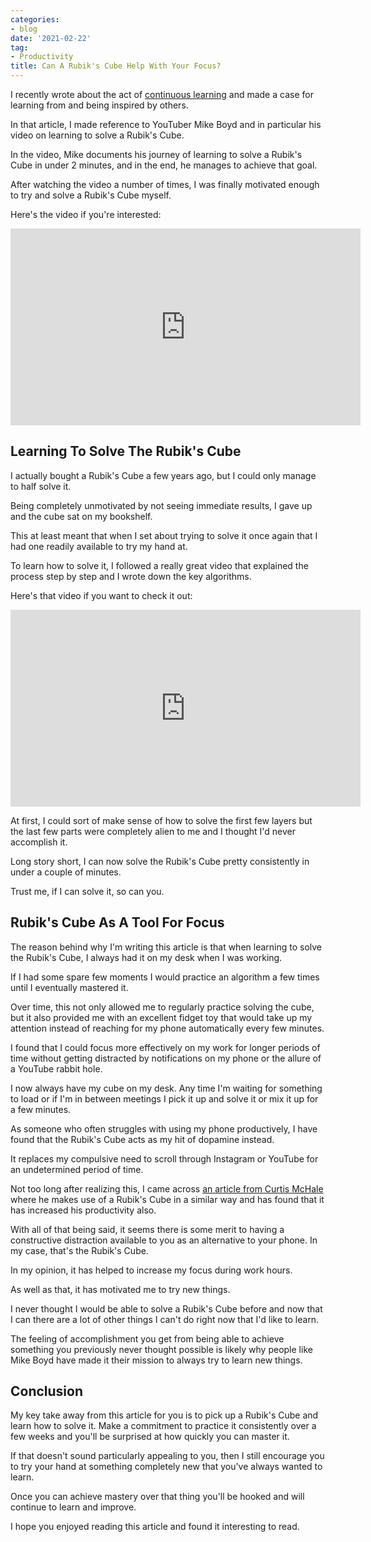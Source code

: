 ```yaml
---
categories:
- blog
date: '2021-02-22'
tag:
- Productivity
title: Can A Rubik's Cube Help With Your Focus?
---
```


I recently wrote about the act of [continuous learning](/effective-way-to-learn-every-day/) and made a case for learning from and being inspired by others.

In that article, I made reference to YouTuber Mike Boyd and in particular his video on learning to solve a Rubik's Cube.

In the video, Mike documents his journey of learning to solve a Rubik's Cube in under 2 minutes, and in the end, he manages to achieve that goal.

After watching the video a number of times, I was finally motivated enough to try and solve a Rubik's Cube myself.

Here's the video if you're interested:

<div class="youtube-video-container"><iframe width="560" height="315" src="https://www.youtube.com/embed/DDqh8DZjf-4" frameborder="0" allow="accelerometer; autoplay; clipboard-write; encrypted-media; gyroscope; picture-in-picture" allowfullscreen></iframe></div>


## Learning To Solve The Rubik's Cube

I actually bought a Rubik's Cube a few years ago, but I could only manage to half solve it. 

Being completely unmotivated by not seeing immediate results, I gave up and the cube sat on my bookshelf.

This at least meant that when I set about trying to solve it once again that I had one readily available to try my hand at.

To learn how to solve it, I followed a really great video that explained the process step by step and I wrote down the key algorithms.

Here's that video if you want to check it out:

<div class="youtube-video-container"><iframe width="560" height="315" src="https://www.youtube.com/embed/R-R0KrXvWbc" frameborder="0" allow="accelerometer; autoplay; clipboard-write; encrypted-media; gyroscope; picture-in-picture" allowfullscreen></iframe></div>

At first, I could sort of make sense of how to solve the first few layers but the last few parts were completely alien to me and I thought I'd never accomplish it.

Long story short, I can now solve the Rubik's Cube pretty consistently in under a couple of minutes.

Trust me, if I can solve it, so can you.


## Rubik's Cube As A Tool For Focus

The reason behind why I'm writing this article is that when learning to solve the Rubik's Cube, I always had it on my desk when I was working. 

If I had some spare few moments I would practice an algorithm a few times until I eventually mastered it.

Over time, this not only allowed me to regularly practice solving the cube, but it also provided me with an excellent fidget toy that would take up my attention instead of reaching for my phone automatically every few minutes.

I found that I could focus more effectively on my work for longer periods of time without getting distracted by notifications on my phone or the allure of a YouTube rabbit hole.

I now always have my cube on my desk. Any time I'm waiting for something to load or if I'm in between meetings I pick it up and solve it or mix it up for a few minutes.

As someone who often struggles with using my phone productively, I have found that the Rubik's Cube acts as my hit of dopamine instead. 

It replaces my compulsive need to scroll through Instagram or YouTube for an undetermined period of time.

Not too long after realizing this, I came across [an article from Curtis McHale](https://curtismchale.ca/2020/02/26/rubik-s-cube-my-best-productivity-tool) where he makes use of a Rubik's Cube in a similar way and has found that it has increased his productivity also.

With all of that being said, it seems there is some merit to having a constructive distraction available to you as an alternative to your phone. In my case, that's the Rubik's Cube.

In my opinion, it has helped to increase my focus during work hours. 

As well as that, it has motivated me to try new things. 

I never thought I would be able to solve a Rubik's Cube before and now that I can there are a lot of other things I can't do right now that I'd like to learn. 

The feeling of accomplishment you get from being able to achieve something you previously never thought possible is likely why people like Mike Boyd have made it their mission to always try to learn new things.

## Conclusion

My key take away from this article for you is to pick up a Rubik's Cube and learn how to solve it. Make a commitment to practice it consistently over a few weeks and you'll be surprised at how quickly you can master it.

If that doesn't sound particularly appealing to you, then I still encourage you to try your hand at something completely new that you've always wanted to learn. 

Once you can achieve mastery over that thing you'll be hooked and will continue to learn and improve.

I hope you enjoyed reading this article and found it interesting to read. 